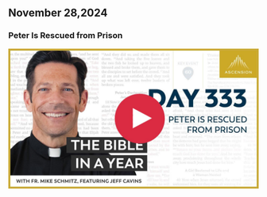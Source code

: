 ## November 28,2024

### Peter Is Rescued from Prison

[![Peter Is Rescued from Prison](https://raw.githubusercontent.com/linusjf/BIAY/main/November/jpgs/Day333.jpg)](https://youtu.be/af9gHylLIoM "Peter Is Rescued from Prison")
